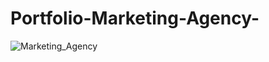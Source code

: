 # Portfolio-Marketing-Agency-


![Marketing_Agency](https://user-images.githubusercontent.com/73273488/200349069-ecfdce9d-d898-47a8-990c-3f19a71cae24.jpg)
